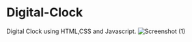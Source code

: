 # Digital-Clock
Digital Clock using HTML,CSS and Javascript.
![Screenshot (1)](https://user-images.githubusercontent.com/54703731/171039905-a572f0d4-fdce-4414-9f87-79a343aca8fc.png)
